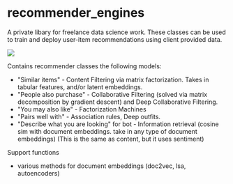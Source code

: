 # recommender_engines
A private libary for freelance data science work. These classes can be used to train and deploy user-item recommendations using client provided data. 

![](https://media.giphy.com/media/CIJsP7PsWvZM4/giphy.gif)


Contains recommender classes the following models:

- "Similar items" - Content Filtering via matrix factorization. Takes in tabular features, and/or latent embeddings. 
- "People also purchase" - Collaborative Filtering (solved via matrix decomposition by gradient descent) and Deep Collaborative Filtering.
- "You may also like" - Factorization Machines
- "Pairs well with" - Association rules, Deep outfits. 
- "Describe what you are looking" for bot - Information retrieval (cosine sim with document embeddings. take in any type of document embeddings) (This is the same as content, but it uses sentiment)

Support functions
- various methods for document embeddings (doc2vec, lsa, autoencoders)
